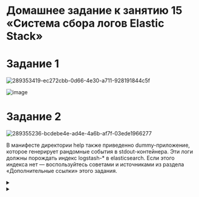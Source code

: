 
# Домашнее задание к занятию 15 «Система сбора логов Elastic Stack»



# Задание 1


![289353419-ec272cbb-0d66-4e30-a711-928191844c5f](https://github.com/Dimarkle/DevOps/assets/118626944/ad0e8635-3bd6-448f-a659-e99ca8e5746b)


![image](https://github.com/Dimarkle/DevOps/assets/118626944/e3643d94-a8c0-4da3-b5c1-c58962601d4f)




# Задание 2

![289355236-bcdebe4e-ad4e-4a6b-af7f-03ede1966277](https://github.com/Dimarkle/DevOps/assets/118626944/fe26929f-aa36-4aac-bfbb-c95522edbea2)


В манифесте директории help также приведенно dummy-приложение, которое генерирует рандомные события в stdout-контейнера. Эти логи должны порождать индекс logstash-* в elasticsearch. Если этого индекса нет — воспользуйтесь советами и источниками из раздела «Дополнительные ссылки» этого задания.


<details>
<summary>
</summary>

![image](https://github.com/Dimarkle/DevOps/assets/118626944/f8d678b4-0f76-4fe5-8441-386580bb3d14)

</details>

<details>
<summary>
</summary>

![image](https://github.com/Dimarkle/DevOps/assets/118626944/af7d839c-278a-40bb-a903-e4d2409ab3ef)


</details>
